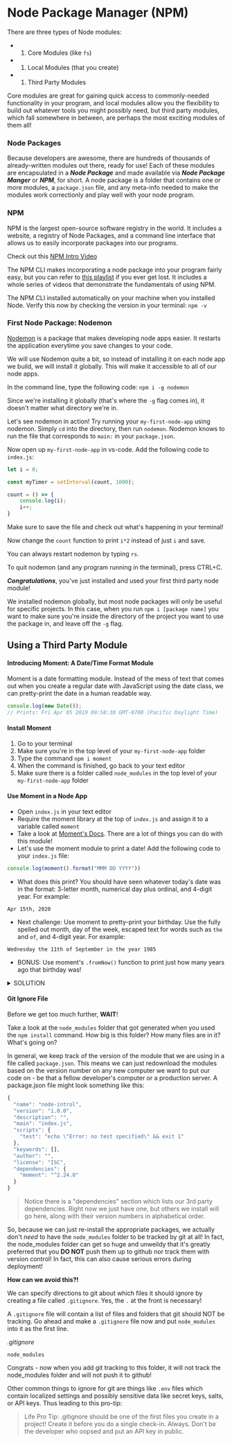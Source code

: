 # Node Package Manager \(NPM\)

There are three types of Node modules:

* 1. Core Modules \(like `fs`\) 
* 1. Local Modules \(that you create\) 
* 1. Third Party Modules

Core modules are great for gaining quick access to commonly-needed functionality in your program, and local modules allow you the flexibility to build out whatever tools you might possibly need, but third party modules, which fall somewhere in between, are perhaps the most exciting modules of them all!

### Node Packages

Because developers are awesome, there are hundreds of thousands of already-written modules out there, ready for use! Each of these modules are encapsulated in a _**Node Package**_ and made available via _**Node Package Manger**_ or _**NPM**_, for short. A node package is a folder that contains one or more modules, a `package.json` file, and any meta-info needed to make the modules work correctionly and play well with your node program.

### NPM

NPM is the largest open-source software registry in the world. It includes a website, a registry of Node Packages, and a command line interface that allows us to easily incorporate packages into our programs.

Check out this [NPM Intro Video](https://www.youtube.com/watch?v=x03fjb2VlGY)

The NPM CLI makes incorporating a node package into your program fairly easy, but you can refer to [this playlist](https://www.youtube.com/watch?v=pa4dc480Apo&list=PLQso55XhxkgBMeiYmFEHzz1axDUBjTLC6) if you ever get lost. It includes a whole series of videos that demonstrate the fundamentals of using NPM.

The NPM CLI installed automatically on your machine when you installed Node. Verify this now by checking the version in your terminal: `npm -v`

### First Node Package: Nodemon

[Nodemon](https://www.npmjs.com/package/nodemon) is a package that makes developing node apps easier. It restarts the application everytime you save changes to your code.

We will use Nodemon quite a bit, so instead of installing it on each node app we build, we will install it globally. This will make it accessible to all of our node apps.

In the command line, type the following code: `npm i -g nodemon`

Since we're installing it globally \(that's where the `-g` flag comes in\), it doesn't matter what directory we're in.

Let's see nodemon in action! Try running your `my-first-node-app` using nodemon. Simply `cd` into the directory, then run `nodemon`. Nodemon knows to run the file that corresponds to `main:` in your `package.json`.

Now open up `my-first-node-app` in vs-code. Add the following code to `index.js`:

```javascript
let i = 0;

const myTimer = setInterval(count, 1000);

count = () => {
    console.log(i);
    i++;
}
```

Make sure to save the file and check out what's happening in your terminal!

Now change the `count` function to print `i*2` instead of just `i` and save.

You can always restart nodemon by typing `rs`.

To quit nodemon \(and any program running in the terminal\), press CTRL+C.

_**Congratulations**_, you've just installed and used your first third party node module!

We installed nodemon globally, but most node packages will only be useful for specific projects. In this case, when you run `npm i [package name]` you want to make sure you're inside the directory of the project you want to use the package in, and leave off the `-g` flag.

## Using a Third Party Module

#### Introducing Moment: A Date/Time Format Module

Moment is a date formatting module. Instead of the mess of text that comes out when you create a regular date with JavaScript using the date class, we can pretty-print the date in a human readable way.

```javascript
console.log(new Date());
// Prints: Fri Apr 05 2019 09:58:38 GMT-0700 (Pacific Daylight Time)
```

#### Install Moment

1. Go to your terminal
2. Make sure you're in the top level of your `my-first-node-app` folder
3. Type the command `npm i moment`
4. When the command is finished, go back to your text editor
5. Make sure there is a folder called `node_modules` in the top level of your `my-first-node-app` folder

#### Use Moment in a Node App

* Open `index.js` in your text editor
* Require the moment library at the top of `index.js` and assign it to a variable called `moment`
* Take a look at [Moment's Docs](http://momentjs.com/). There are a lot of things you can do with this module!
* Let's use the moment module to print a date! Add the following code to your `index.js` file:

```javascript
console.log(moment().format("MMM DD YYYY"))
```

* What does this print? You should have seen whatever today's date was in the format: 3-letter month, numerical day plus ordinal, and 4-digit year. For example: 

```text
Apr 15th, 2020
```

* Next challenge: Use moment to pretty-print your birthday. Use the fully spelled out month, day of the week, escaped text for words such as `the` and `of`, and 4-digit year. For example:

```text
Wednesday the 11th of September in the year 1985
```

* BONUS: Use moment's `.fromNow()` function to print just how many years ago that birthday was!

<details>
<summary>SOLUTION</summary>
<br>

 ```javascript
 
 const moment = require('moment') 
 // Prints today's date 
 console.log(moment().format("MMM Do YYYY")) 
 // Prints my birthday 
 console.log(moment('09-20-1885', 'MM DD YYYY').format("dddd [the] Do [of] MMMM [in the year] YYYY")) 
 // Prints how long ago my birthday was 
 console.log('Oh boy, that was', moment('09-11-1985', 'MM DD YYYY').fromNow(), 'years ago!') 

```
</details>



#### Git Ignore File

Before we get too much further, **WAIT**!

Take a look at the `node_modules` folder that got generated when you used the `npm install` command. How big is this folder? How many files are in it? What's going on?

In general, we keep track of the version of the module that we are using in a file called `package.json`. This means we can just redownload the modules based on the version number on any new computer we want to put our code on - be that a fellow developer's computer or a production server. A package.json file might look something like this:

```javascript
{
  "name": "node-introl",
  "version": "1.0.0",
  "description": "",
  "main": "index.js",
  "scripts": {
    "test": "echo \"Error: no test specified\" && exit 1"
  },
  "keywords": [],
  "author": "",
  "license": "ISC",
  "dependencies": {
    "moment": "^2.24.0"
  }
}
```

> Notice there is a "dependencies" section which lists our 3rd party dependencies. Right now we just have one, but others we install will go here, along with their version numbers in alphabetical order.

So, because we can just re-install the appropriate packages, we actually don't _need_ to have the `node_modules` folder to be tracked by git at all! In fact, the node\_modules folder can get so huge and unweildy that it's greatly preferred that you **DO NOT** push them up to github nor track them with version control! In fact, this can also cause serious errors during deployment!

**How can we avoid this?!**

We can specify directions to git about which files it should ignore by creating a file called `.gitignore`. Yes, the `.` at the front is necessary!

A `.gitignore` file will contain a list of files and folders that git should NOT be tracking. Go ahead and make a `.gitignore` file now and put `node_modules` into it as the first line.

_.gitignore_

```text
node_modules
```

Congrats - now when you add git tracking to this folder, it will not track the node\_modules folder and will not push it to github!

Other common things to ignore for git are things like `.env` files which contain localized settings and possibly sensitive data like secret keys, salts, or API keys. Thus leading to this pro-tip:

> Life Pro Tip: .gitignore should be one of the first files you create in a project! Create it before you do a single check-in. Always. Don't be the developer who oopsed and put an API key in public.

